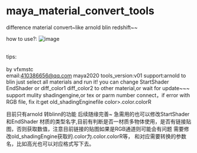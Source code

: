 # maya_material_convert_tools
difference material convert~like arnold blin redshift~~

how to use?:
![image](https://github.com/qqqq88902494/maya_material_convert_tools/blob/master/GIF.gif )  

<br>tips:<br>
<br>by vfxmstc<br> 
email:410386656@qq.com
maya2020
tools_version:v01
support:arnold to blin
just select all materials and run it!
you can change StartShader EndShader  or diff_color1  diff_color2  to other material,or wait for update~~~
support mulity shadingengine,or tex or parm number connect，if error with RGB file, fix it:get old_shadingEnginefile color>.color.colorR

目前只有arnold 转blinn的功能  后续随缘完善~
急需用的也可以修改StartShader和EndShader  材质的类型名字,目前有判断是否一材质多物体使用，是否有链接贴图，否则获取数值，注意目前链接的贴图如果是RGB通道则可能会有问题 需要修改old_shadingEngine获取的.color为.color.colorR等，
和对应需要转换的参数名，比如高光也可以对应格式写下去。


